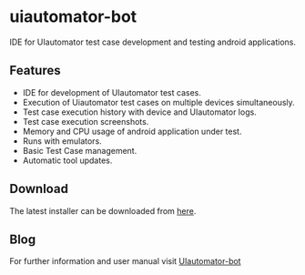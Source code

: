 # uiautomator-bot
IDE for UIautomator test case development and testing android applications. 

## Features
* IDE for development of UIautomator test cases.
* Execution of Uiautomator test cases on multiple devices simultaneously.
* Test case execution history with device and UIautomator logs.
* Test case execution screenshots.
* Memory and CPU usage of android application under test.
* Runs with emulators.
* Basic Test Case management.
* Automatic tool updates.

## Download
The latest installer can be downloaded from [here](http://sourceforge.net/projects/uiautomator).

## Blog
For further  information and user manual visit [UIautomator-bot](http://uiautomator-bot.blogspot.in/)


